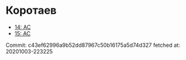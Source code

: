 # Коротаев
- [14: AC](14.md)
- [15: AC](15.md)

Commit: c43ef62996a9b52dd87967c50b16175a5d74d327
 fetched at: 20201003-223225
